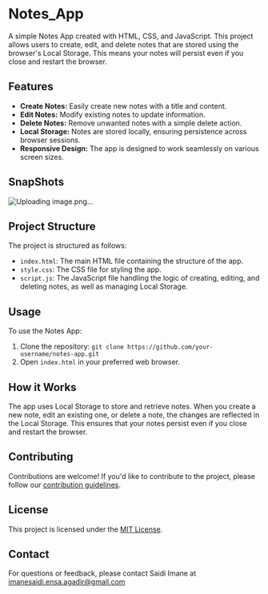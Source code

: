 # Notes_App

A simple Notes App created with HTML, CSS, and JavaScript. This project allows users to create, edit, and delete notes that are stored using the browser's Local Storage. This means your notes will persist even if you close and restart the browser.

## Features

- **Create Notes:** Easily create new notes with a title and content.
- **Edit Notes:** Modify existing notes to update information.
- **Delete Notes:** Remove unwanted notes with a simple delete action.
- **Local Storage:** Notes are stored locally, ensuring persistence across browser sessions.
- **Responsive Design:** The app is designed to work seamlessly on various screen sizes.
## SnapShots
![Uploading image.png…]()


## Project Structure

The project is structured as follows:

- `index.html`: The main HTML file containing the structure of the app.
- `style.css`: The CSS file for styling the app.
- `script.js`: The JavaScript file handling the logic of creating, editing, and deleting notes, as well as managing Local Storage.

## Usage

To use the Notes App:

1. Clone the repository: `git clone https://github.com/your-username/notes-app.git`
2. Open `index.html` in your preferred web browser.

## How it Works

The app uses Local Storage to store and retrieve notes. When you create a new note, edit an existing one, or delete a note, the changes are reflected in the Local Storage. This ensures that your notes persist even if you close and restart the browser.

## Contributing

Contributions are welcome! If you'd like to contribute to the project, please follow our [contribution guidelines](CONTRIBUTING.md).

## License

This project is licensed under the [MIT License](LICENSE.md).

## Contact

For questions or feedback, please contact Saidi Imane at imanesaidi.ensa.agadir@gmail.com
